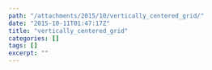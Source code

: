 ```yaml
---
path: "/attachments/2015/10/vertically_centered_grid/"
date: "2015-10-11T01:47:17Z"
title: "vertically_centered_grid"
categories: []
tags: []
excerpt: ""
---
```


